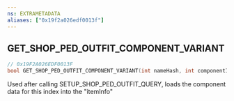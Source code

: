 ```yaml
---
ns: EXTRAMETADATA
aliases: ["0x19f2a026edf0013f"]
---
```

## GET_SHOP_PED_OUTFIT_COMPONENT_VARIANT

```c
// 0x19F2A026EDF0013F
bool GET_SHOP_PED_OUTFIT_COMPONENT_VARIANT(int nameHash, int componentIndex);
```

Used after calling SETUP_SHOP_PED_OUTFIT_QUERY, loads the component data for this index into the "itemInfo"

